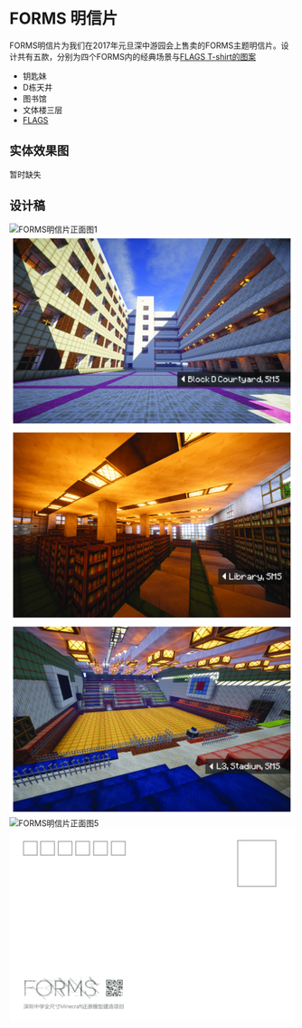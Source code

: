 # FORMS 明信片

FORMS明信片为我们在2017年元旦深中游园会上售卖的FORMS主题明信片。设计共有五款，分别为四个FORMS内的经典场景与[FLAGS T-shirt的图案](FLAGS.md)

- 钥匙妹
- D栋天井
- 图书馆
- 文体楼三层
- [FLAGS](FLAGS.md)

## 实体效果图

暂时缺失

## 设计稿

![FORMS明信片正面图1](../assets/images/FORMS明信片/FORMS_Postcard_front_1.jpg)
![FORMS明信片正面图2](../assets/images/FORMS明信片/FORMS_Postcard_front_2.jpg)
![FORMS明信片正面图3](../assets/images/FORMS明信片/FORMS_Postcard_front_3.jpg)
![FORMS明信片正面图4](../assets/images/FORMS明信片/FORMS_Postcard_front_4.jpg)
![FORMS明信片正面图5](../assets/images/FORMS明信片/FORMS_Postcard_front_5.jpg)
![FORMS明信片背面图](../assets/images/FORMS明信片/FORMS_Postcard_back.jpg)
